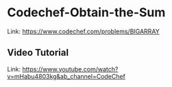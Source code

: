 # Codechef-Obtain-the-Sum
Link: https://www.codechef.com/problems/BIGARRAY
## Video Tutorial
Link: https://www.youtube.com/watch?v=mHabu4803kg&ab_channel=CodeChef
